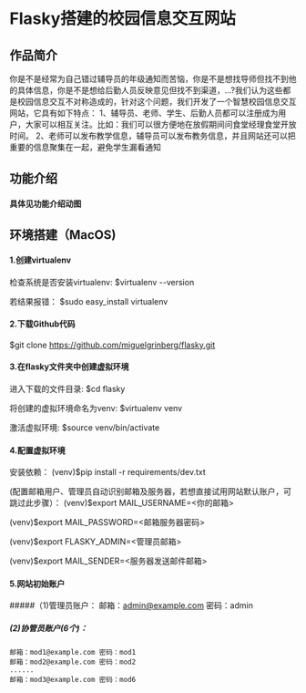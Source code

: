 Flasky搭建的校园信息交互网站
=======
## 作品简介
你是不是经常为自己错过辅导员的年级通知而苦恼，你是不是想找导师但找不到他的具体信息，你是不是想给后勤人员反映意见但找不到渠道，...?我们认为这些都是校园信息交互不对称造成的，针对这个问题，我们开发了一个智慧校园信息交互网站，它具有如下特点：
1、辅导员、老师、学生、后勤人员都可以注册成为用户，大家可以相互关注。比如：我们可以很方便地在放假期间问食堂经理食堂开放时间。
2、老师可以发布教学信息，辅导员可以发布教务信息，并且网站还可以把重要的信息聚集在一起，避免学生漏看通知


## 功能介绍
#### 具体见功能介绍动图


## 环境搭建（MacOS)
#### 1.创建virtualenv
检查系统是否安装virtualenv:
$virtualenv --version

若结果报错：
$sudo easy_install virtualenv

#### 2.下载Github代码
$git clone https://github.com/miguelgrinberg/flasky.git

#### 3.在flasky文件夹中创建虚拟环境
进入下载的文件目录:
$cd flasky

将创建的虚拟环境命名为venv:
$virtualenv venv

激活虚拟环境:
$source venv/bin/activate

#### 4.配置虚拟环境
安装依赖：
(venv)$pip install -r requirements/dev.txt

(配置邮箱用户、管理员自动识别邮箱及服务器，若想直接试用网站默认账户，可跳过此步骤）：
(venv)$export MAIL_USERNAME=<你的邮箱>

(venv)$export MAIL_PASSWORD=<邮箱服务器密码>

(venv)$export FLASKY_ADMIN=<管理员邮箱>

(venv)$export MAIL_SENDER=<服务器发送邮件邮箱>

#### 5.网站初始账户
#####（1)管理员账户：
    邮箱：admin@example.com 密码：admin
##### (2)协管员账户(6个)：
    邮箱：mod1@example.com 密码：mod1
    邮箱：mod2@example.com 密码：mod2
    ......
    邮箱：mod3@example.com 密码：mod6
